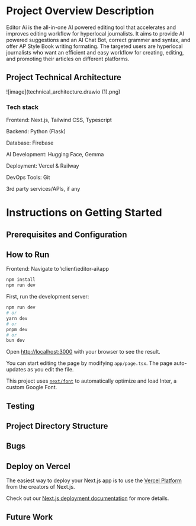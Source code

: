 # Project Overview Description # 

Editor Ai is the all-in-one AI powered editing tool that accelerates and improves editing workflow for hyperlocal journalists. It aims to provide AI powered suggestions and an AI Chat Bot, correct grammer and syntax, and offer AP Style Book writing formating. The targeted users are hyperlocal journalists who want an efficient and easy workflow for creating, editing, and promoting their articles on different platforms.

## Project Technical Architecture ##

![image](technical_architecture.drawio (1).png)

### Tech stack ###

Frontend: Next.js, Tailwind CSS, Typescript 

Backend: Python (Flask) 

Database: Firebase

AI Development: Hugging Face, Gemma

Deployment: Vercel & Railway

DevOps Tools: Git


3rd party services/APIs, if any

# Instructions on Getting Started #

## Prerequisites and Configuration ##



## How to Run ##

Frontend: Navigate to \client\editor-ai\app

```bash
npm install
npm run dev
```
First, run the development server:

```bash
npm run dev
# or
yarn dev
# or
pnpm dev
# or
bun dev
```

Open [http://localhost:3000](http://localhost:3000) with your browser to see the result.

You can start editing the page by modifying `app/page.tsx`. The page auto-updates as you edit the file.

This project uses [`next/font`](https://nextjs.org/docs/basic-features/font-optimization) to automatically optimize and load Inter, a custom Google Font.

## Testing ##

## Project Directory Structure ##




## Bugs ##

## Deploy on Vercel

The easiest way to deploy your Next.js app is to use the [Vercel Platform](https://vercel.com/new?utm_medium=default-template&filter=next.js&utm_source=create-next-app&utm_campaign=create-next-app-readme) from the creators of Next.js.

Check out our [Next.js deployment documentation](https://nextjs.org/docs/deployment) for more details.

## Future Work ##


